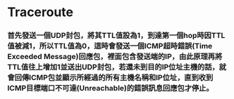 # Traceroute
### 首先發送一個UDP封包，將其TTL值設為1，到達第一個hop時因TTL值被減1，所以TTL值為0，這時會發送一個ICMP超時錯誤(Time Exceeded Message)回應包，裡面包含發送端的IP，由此原理再將TTL值往上增加1並送出UDP封包，若還未到目的IP位址主機的話，就會回傳ICMP包並顯示所經過的所有主機名稱和IP位址，直到收到ICMP目標端口不可達(Unreachable)的錯誤訊息回應包才停止。
